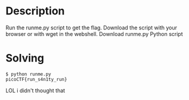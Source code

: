 # Description
Run the runme.py script to get the flag. Download the script with your browser or with wget in the webshell. 
Download runme.py Python script

# Solving

```
$ python runme.py 
picoCTF{run_s4n1ty_run}
```
LOL i didn't thought that
